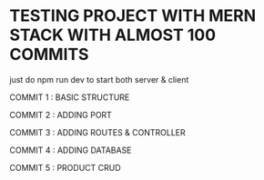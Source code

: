 # TESTING PROJECT WITH MERN STACK WITH ALMOST 100 COMMITS

just do npm run dev to start both server & client

COMMIT 1 : BASIC STRUCTURE

COMMIT 2 : ADDING PORT

COMMIT 3 : ADDING ROUTES & CONTROLLER

COMMIT 4 : ADDING DATABASE

COMMIT 5 : PRODUCT CRUD
